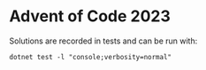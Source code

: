 # Advent of Code 2023

Solutions are recorded in tests and can be run with:

```
dotnet test -l "console;verbosity=normal"
```
